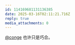 ```yaml
---
id: 114169681131136385
date: 2025-03-16T02:11:21.716Z
reply: true
media_attachments: 0
---
```


[@conge](https://c.im/@conge) 也许只是巧合。

